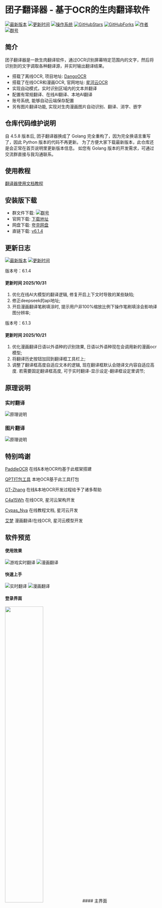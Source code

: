 # 团子翻译器 - 基于OCR的生肉翻译软件


[![最新版本](https://img.shields.io/badge/%E6%9C%80%E6%96%B0%E7%89%88%E6%9C%AC-v6.1.4-ff69b4)](https://github.com/PantsuDango/Dango-Translator)
[![更新时间](https://img.shields.io/badge/%E6%9B%B4%E6%96%B0%E6%97%B6%E9%97%B4-2025--10--31-ff69b4)]()
[![操作系统](https://img.shields.io/badge/%E6%93%8D%E4%BD%9C%E7%B3%BB%E7%BB%9F-win7--11-ff69b4)]()
[![GitHubStars](https://img.shields.io/github/stars/PantsuDango/Dango-Translator)]()
[![GitHubForks](https://img.shields.io/github/forks/PantsuDango/Dango-Translator)]()
[![作者](https://img.shields.io/badge/QQ-%E8%83%96%E6%AC%A1%E5%9B%A2%E5%AD%90-ff69b4)](https://github.com/PantsuDango/ImageHub/blob/master/DangoTranslate/public/%E4%BD%9C%E8%80%85.png)
[![群号](https://img.shields.io/badge/%E6%9C%80%E6%96%B0%E4%BA%A4%E6%B5%81%E7%BE%A4-6%E7%BE%A4434137389-ff69b4)](https://github.com/PantsuDango/ImageHub/blob/master/DangoTranslate/public/qrcode_1759602480385.jpg)


## 简介

团子翻译器是一款生肉翻译软件，通过OCR识别屏幕特定范围内的文字，然后将识别到的文字调取各种翻译源，并实时输出翻译结果。

+ 搭载了离线OCR, 项目地址: [DangoOCR](https://github.com/PantsuDango/DangoOCR) 
+ 搭载了在线OCR和漫画OCR, 官网地址: [星河云OCR](https://cloud.stariver.org.cn/auth/login.html)
+ 实现自动模式，实时识别区域内的文本并翻译
+ 配置有常规翻译、在线AI翻译、本地AI翻译
+ 账号系统, 能够自动云端保存配置
+ 另有图片翻译功能, 实现对生肉漫画图片自动识别、翻译、消字、嵌字


## 仓库代码维护说明

自 4.5.8 版本后, 团子翻译器换成了 Golang 完全重构了，因为完全换语言重写了，因此 Python 版本的代码不再更新。
为了方便大家下载最新版本，此仓库还是会正常在首页说明里更新版本信息。
如您有 Golang 版本的开发需求，可通过交流群直接与我沟通联系。


## 使用教程

[翻译器使用文档教程](https://dango-docs.ap-sh.starivercs.cn/)

## 安装版下载

- 群文件下载: [![群号](https://img.shields.io/badge/%E6%9C%80%E6%96%B0%E4%BA%A4%E6%B5%81%E7%BE%A4-6%E7%BE%A4434137389-ff69b4)](https://github.com/PantsuDango/ImageHub/blob/master/DangoTranslate/public/qrcode_1759602480385.jpg)  
- 官网下载: [下载地址](https://translator.dango.cloud)
- 网盘下载: [夸克网盘](https://pan.quark.cn/s/eb5663a0edf2)
- 直链下载: [v6.1.4](https://dango-static-cm.starivercs.cn/resources/translator/DangoTranslator-v6.1.4-%E7%AE%80%E6%98%93%E7%89%88.exe)

## 更新日志
[![最新版本](https://img.shields.io/badge/%E6%9C%80%E6%96%B0%E7%89%88%E6%9C%AC-v6.1.4-ff69b4)]()
[![更新时间](https://img.shields.io/badge/%E6%9B%B4%E6%96%B0%E6%97%B6%E9%97%B4-2025--10--31-ff69b4)]()

版本号：6.1.4
#### 更新时间 2025/10/31
1. 优化在线AI大模型的翻译逻辑, 修复开启上下文时导致的某些缺陷;      
2. 修正deepseek的api地址;      
3. 开启漫画翻译笔刷填涂时, 提示用户非100%缩放比例下操作笔刷填涂会影响译图分辨率;

版本号：6.1.3
#### 更新时间 2025/10/21
1. 优化漫画翻译日语以外语种的识别效果, 日语以外语种现在会调用新的漫画ocr模型;      
2. 将翻译历史按钮加回到翻译框工具栏上;      
3. 调整了翻译框高度自适应文本的逻辑, 现在翻译框默认会随译文内容自适应高度. 若需要固定翻译框高度, 可于实时翻译-显示设定-翻译框设定里调节;


## 原理说明

### 实时翻译
![原理说明](https://github.com/PantsuDango/ImageHub/blob/master/DangoTranslate/public/%E6%B5%81%E7%A8%8B%E5%9B%BE.png)
### 图片翻译
![原理说明](https://github.com/PantsuDango/ImageHub/blob/master/DangoTranslate/Ver6.0.0/manga.png)


## 特别鸣谢

[PaddleOCR](https://github.com/PaddlePaddle/PaddleOCR)  在线&本地OCR均基于此框架搭建

[QPT打包工具](https://github.com/GT-ZhangAcer/QPT)  本地OCR基于此工具打包

[GT-Zhang](https://github.com/GT-ZhangAcer) 在线&本地OCR开发过程给予了诸多帮助

[C4a15Wh](https://c4a15wh.cn) 在线OCR, 星河云架构开发

[Cypas_Nya](https://blog.ayano.top) 在线教程文档, 星河云开发

[艾梦](https://github.com/HighCWu) 漫画翻译/在线OCR, 星河云模型开发


## 软件预览

#### 使用效果
![游戏实时翻译](https://github.com/PantsuDango/ImageHub/blob/master/DangoTranslate/Ver4.3.6/%E4%BD%BF%E7%94%A8%E6%95%88%E6%9E%9C.png)
![漫画翻译](https://github.com/PantsuDango/ImageHub/blob/master/DangoTranslate/Ver6.0.0/manga3.jpg)

#### 快速上手
![实时翻译](https://github.com/PantsuDango/ImageHub/blob/master/DangoTranslate/Ver6.0.3/%E5%AE%9E%E6%97%B6%E7%BF%BB%E8%AF%91.png)
![漫画翻译](https://github.com/PantsuDango/ImageHub/blob/master/DangoTranslate/Ver6.0.3/%E6%BC%AB%E7%94%BB%E7%BF%BB%E8%AF%91.png)

#### 登录界面
<img src="https://github.com/PantsuDango/ImageHub/blob/master/DangoTranslate/Ver6.0.0/login.jpg" width="50%" height="50%">
#### 主界面
<img src="https://github.com/PantsuDango/ImageHub/blob/master/DangoTranslate/Ver6.0.0/mode.jpg" width="50%" height="50%">

#### 漫画翻译
![原图](https://github.com/PantsuDango/ImageHub/blob/master/DangoTranslate/Ver6.0.0/manga1.jpg)
![编辑](https://github.com/PantsuDango/ImageHub/blob/master/DangoTranslate/Ver6.0.0/manga2.jpg)
![译图](https://github.com/PantsuDango/ImageHub/blob/master/DangoTranslate/Ver6.0.0/manga3.jpg)

#### 设置界面
<img src="https://github.com/PantsuDango/ImageHub/blob/master/DangoTranslate/Ver6.0.0/setting1.jpg" width="100%" height="100%">
<img src="https://github.com/PantsuDango/ImageHub/blob/master/DangoTranslate/Ver6.0.0/setting2.jpg" width="100%" height="100%">
<img src="https://github.com/PantsuDango/ImageHub/blob/master/DangoTranslate/Ver6.0.0/setting3.png" width="100%" height="100%">
<img src="https://github.com/PantsuDango/ImageHub/blob/master/DangoTranslate/Ver6.0.0/setting4.png" width="100%" height="100%">
<img src="https://github.com/PantsuDango/ImageHub/blob/master/DangoTranslate/Ver4.3.6/%E5%A4%9A%E8%8C%83%E5%9B%B4%E5%88%87%E6%8D%A2.png" width="30%" height="30%">
<img src="https://github.com/PantsuDango/ImageHub/blob/master/DangoTranslate/Ver5.2.2/text_lib.png" width="30%" height="30%">

## 开源协议
本项目使用GNU LESSER GENERAL PUBLIC LICENSE(LGPL)开源协议
